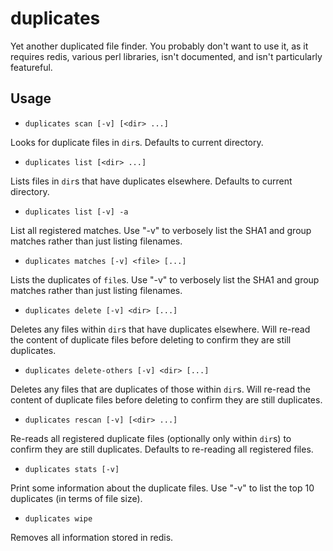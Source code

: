 duplicates
==========

Yet another duplicated file finder. You probably don't want to use it, as
it requires redis, various perl libraries, isn't documented, and isn't
particularly featureful.

Usage
-----

* `duplicates scan [-v] [<dir> ...]`

Looks for duplicate files in `dir`s. Defaults to current directory.

* `duplicates list [<dir> ...]`

Lists files in `dir`s that have duplicates elsewhere. Defaults to
current directory.

* `duplicates list [-v] -a`

List all registered matches. Use "-v" to verbosely list the SHA1 and
group matches rather than just listing filenames.

* `duplicates matches [-v] <file> [...]`

Lists the duplicates of `file`s. Use "-v" to verbosely list the SHA1
and group matches rather than just listing filenames.

* `duplicates delete [-v] <dir> [...]`

Deletes any files within `dir`s that have duplicates elsewhere. Will
re-read the content of duplicate files before deleting to confirm
they are still duplicates.

* `duplicates delete-others [-v] <dir> [...]`

Deletes any files that are duplicates of those within `dir`s. Will
re-read the content of duplicate files before deleting to confirm
they are still duplicates.

* `duplicates rescan [-v] [<dir> ...]`

Re-reads all registered duplicate files (optionally only within
`dir`s) to confirm they are still duplicates. Defaults to re-reading
all registered files.

* `duplicates stats [-v]`

Print some information about the duplicate files. Use "-v" to list
the top 10 duplicates (in terms of file size).

* `duplicates wipe`

Removes all information stored in redis.

